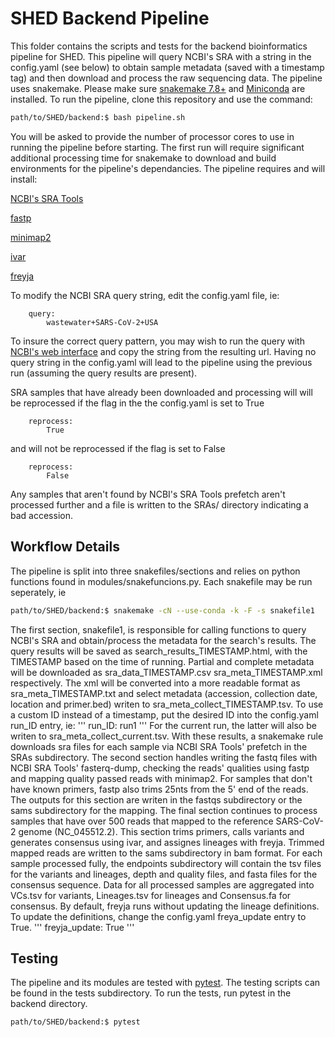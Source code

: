 # SHED Backend Pipeline

This folder contains the scripts and tests for the backend bioinformatics pipeline for SHED.  This pipeline will query NCBI's SRA with a string in the config.yaml (see below) to obtain sample metadata (saved with a timestamp tag) and then download and process the raw sequencing data.  The pipeline uses snakemake.  Please make sure [snakemake 7.8+](https://snakemake.readthedocs.io/en/stable/) and [Miniconda](https://docs.conda.io/en/latest/miniconda.html) are installed.  To run the pipeline, clone this repository and use the command:
```bash
path/to/SHED/backend:$ bash pipeline.sh
```
You will be asked to provide the number of processor cores to use in running the pipeline before starting.  The first run will require significant additional processing time for snakemake to download and build environments for the pipeline's dependancies.  The pipeline requires and will install:

[NCBI's SRA Tools](https://github.com/ncbi/sra-tools)

[fastp](https://github.com/OpenGene/fastp)

[minimap2](https://github.com/lh3/minimap2)

[ivar](https://github.com/andersen-lab/ivar)

[freyja](https://github.com/andersen-lab/Freyja)

To modify the NCBI SRA query string, edit the config.yaml file, ie:
```
    query:
        wastewater+SARS-CoV-2+USA
```
To insure the correct query pattern, you may wish to run the query with [NCBI's web interface](https://www.ncbi.nlm.nih.gov/sra) and copy the string from the resulting url.  Having no query string in the config.yaml will lead to the pipeline using the previous run (assuming the query results are present).

SRA samples that have already been downloaded and processing will will be reprocessed if the flag in the the config.yaml is set to True
```
    reprocess:
        True
```
and will not be reprocessed if the flag is set to False
```
    reprocess:
        False
```
Any samples that aren't found by NCBI's SRA Tools prefetch aren't processed further and a file is written to the SRAs/ directory indicating a bad accession.

## Workflow Details
The pipeline is split into three snakefiles/sections and relies on python functions found in modules/snakefuncions.py.  Each snakefile may be run seperately, ie
```bash
path/to/SHED/backend:$ snakemake -cN --use-conda -k -F -s snakefile1
```
The first section, snakefile1, is responsible for calling functions to query NCBI's SRA and obtain/process the metadata for the search's results.  The query results will be saved as search_results_TIMESTAMP.html, with the TIMESTAMP based on the time of running.  Partial and complete metadata will be downloaded as sra_data_TIMESTAMP.csv sra_meta_TIMESTAMP.xml respectively.  The xml will be converted into a more readable format as sra_meta_TIMESTAMP.txt and select metadata (accession, collection date, location and primer.bed) writen to sra_meta_collect_TIMESTAMP.tsv.  To use a custom ID instead of a timestamp, put the desired ID into the config.yaml run_ID entry, ie:
'''
    run_ID:
        run1
'''
For the current run, the latter will also be writen to sra_meta_collect_current.tsv.  With these results, a snakemake rule downloads sra files for each sample via NCBI SRA Tools' prefetch in the SRAs subdirectory.
The second section handles writing the fastq files with NCBI SRA Tools' fasterq-dump, checking the reads' qualities using fastp and mapping quality passed reads with minimap2.  For samples that don't have known primers, fastp also trims 25nts from the 5' end of the reads. The outputs for this section are writen in the fastqs subdirectory or the sams subdirectory for the mapping.  The final section continues to process samples that have over 500 reads that mapped to the reference SARS-CoV-2 genome (NC_045512.2).  This section trims primers, calls variants and generates consensus using ivar, and assignes lineages with freyja.  Trimmed mapped reads are written to the sams subdirectory in bam format.  For each sample processed fully, the endpoints subdirectory will contain the tsv files for the variants and lineages, depth and quality files, and fasta files for the consensus sequence.  Data for all processed samples are aggregated into VCs.tsv for variants, Lineages.tsv for lineages and Consensus.fa for consensus.  By default, freyja runs without updating the lineage definitions.  To update the definitions, change the config.yaml freya_update entry to True.
'''
    freyja_update:
        True
'''

## Testing
The pipeline and its modules are tested with [pytest](https://docs.pytest.org/en/7.1.x/).  The testing scripts can be found in the tests subdirectory.  To run the tests, run pytest in the backend directory.

```bash
path/to/SHED/backend:$ pytest
```
